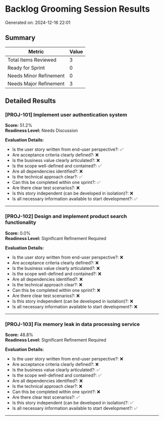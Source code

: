 # Backlog Grooming Session Results

Generated on: 2024-12-16 22:01

## Summary

| Metric | Value |
|--------|-------|
| Total Items Reviewed | 3 |
| Ready for Sprint | 0 |
| Needs Minor Refinement | 0 |
| Needs Major Refinement | 3 |

## Detailed Results

### [PROJ-101] Implement user authentication system

**Score:** 51.2%  
**Readiness Level:** Needs Discussion  

**Evaluation Details:**

- Is the user story written from end-user perspective?: ✅
- Are acceptance criteria clearly defined?: ❌
- Is the business value clearly articulated?: ❌
- Is the scope well-defined and contained?: ✅
- Are all dependencies identified?: ❌
- Is the technical approach clear?: ✅
- Can this be completed within one sprint?: ✅
- Are there clear test scenarios?: ❌
- Is this story independent (can be developed in isolation)?: ❌
- Is all necessary information available to start development?: ✅

---

### [PROJ-102] Design and implement product search functionality

**Score:** 0.0%  
**Readiness Level:** Significant Refinement Required  

**Evaluation Details:**

- Is the user story written from end-user perspective?: ❌
- Are acceptance criteria clearly defined?: ❌
- Is the business value clearly articulated?: ❌
- Is the scope well-defined and contained?: ❌
- Are all dependencies identified?: ❌
- Is the technical approach clear?: ❌
- Can this be completed within one sprint?: ❌
- Are there clear test scenarios?: ❌
- Is this story independent (can be developed in isolation)?: ❌
- Is all necessary information available to start development?: ❌

---

### [PROJ-103] Fix memory leak in data processing service

**Score:** 48.8%  
**Readiness Level:** Significant Refinement Required  

**Evaluation Details:**

- Is the user story written from end-user perspective?: ❌
- Are acceptance criteria clearly defined?: ❌
- Is the business value clearly articulated?: ✅
- Is the scope well-defined and contained?: ✅
- Are all dependencies identified?: ❌
- Is the technical approach clear?: ❌
- Can this be completed within one sprint?: ❌
- Are there clear test scenarios?: ✅
- Is this story independent (can be developed in isolation)?: ✅
- Is all necessary information available to start development?: ✅

---

